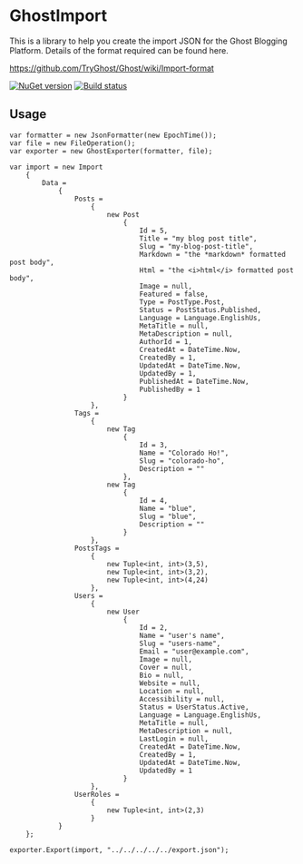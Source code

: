 # GhostImport

This is a library to help you create the import JSON for the Ghost Blogging Platform. Details of the format required can be found here.

https://github.com/TryGhost/Ghost/wiki/Import-format

[![NuGet version](https://badge.fury.io/nu/GhostImport.svg)](http://badge.fury.io/nu/GhostImport) [![Build status](https://ci.appveyor.com/api/projects/status/6qnsyy43p4arrjmc?svg=true)](https://ci.appveyor.com/project/baynezy/ghostimport)

## Usage

	var formatter = new JsonFormatter(new EpochTime());
	var file = new FileOperation();
	var exporter = new GhostExporter(formatter, file);

	var import = new Import
		{
			Data =
				{
					Posts =
						{
							new Post
								{
									Id = 5,
									Title = "my blog post title",
									Slug = "my-blog-post-title",
									Markdown = "the *markdown* formatted post body",
									Html = "the <i>html</i> formatted post body",
									Image = null,
									Featured = false,
									Type = PostType.Post,
									Status = PostStatus.Published,
									Language = Language.EnglishUs,
									MetaTitle = null,
									MetaDescription = null,
									AuthorId = 1,
									CreatedAt = DateTime.Now,
									CreatedBy = 1,
									UpdatedAt = DateTime.Now,
									UpdatedBy = 1,
									PublishedAt = DateTime.Now,
									PublishedBy = 1
								}
						},
					Tags =
						{
							new Tag
								{
									Id = 3,
									Name = "Colorado Ho!",
									Slug = "colorado-ho",
									Description = ""
								},
							new Tag
								{
									Id = 4,
									Name = "blue",
									Slug = "blue",
									Description = ""
								}
						},
					PostsTags =
						{
							new Tuple<int, int>(3,5),
							new Tuple<int, int>(3,2),
							new Tuple<int, int>(4,24)
						},
					Users =
						{
							new User
								{
									Id = 2,
									Name = "user's name",
									Slug = "users-name",
									Email = "user@example.com",
									Image = null,
									Cover = null,
									Bio = null,
									Website = null,
									Location = null,
									Accessibility = null,
									Status = UserStatus.Active,
									Language = Language.EnglishUs,
									MetaTitle = null,
									MetaDescription = null,
									LastLogin = null,
									CreatedAt = DateTime.Now,
									CreatedBy = 1,
									UpdatedAt = DateTime.Now,
									UpdatedBy = 1
								}
						},
					UserRoles =
						{
							new Tuple<int, int>(2,3)
						}
				}
		};

	exporter.Export(import, "../../../../../export.json");